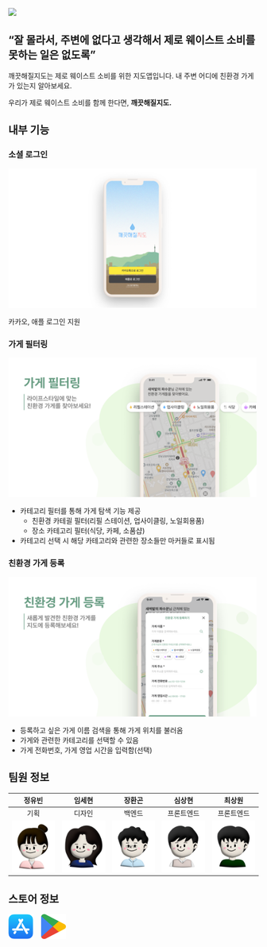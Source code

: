 ![](https://github.com/May-Be-Clean/May_Be_Clean_client/blob/main/assets/Group%20407.png)

## “잘 몰라서, 주변에 없다고 생각해서 제로 웨이스트 소비를 못하는 일은 없도록”

깨끗해질지도는 제로 웨이스트 소비를 위한 지도앱입니다. 내 주변 어디에 친환경 가게가 있는지 알아보세요.

우리가 제로 웨이스트 소비를 함께 한다면, **깨끗해질지도.**

## 내부 기능

### 소셜 로그인
<img src="https://github.com/May-Be-Clean/.github/blob/main/profile/%E1%84%85%E1%85%A9%E1%84%80%E1%85%B3%E1%84%8B%E1%85%B5%E1%86%AB.png" alt= “” width="500">

카카오, 애플 로그인 지원

### 가게 필터링
<img src="https://github.com/May-Be-Clean/.github/blob/main/profile/%E1%84%91%E1%85%B5%E1%86%AF%E1%84%90%E1%85%A5%E1%84%85%E1%85%B5%E1%86%BC.png" alt= “” width="500">

- 카테고리 필터를 통해 가게 탐색 기능 제공
  - 친환경 카테괼 필터(리필 스테이션, 업사이클링, 노일회용품)
  - 장소 카테고리 필터(식당, 카페, 소품샵)
- 카테고리 선택 시 해당 카테고리와 관련한 장소들만 마커들로 표시됨

### 친환경 가게 등록
<img src="https://github.com/May-Be-Clean/.github/blob/main/profile/%E1%84%80%E1%85%A1%E1%84%80%E1%85%A6%20%E1%84%83%E1%85%B3%E1%86%BC%E1%84%85%E1%85%A9%E1%86%A8.png" alt= “” width="500">

- 등록하고 싶은 가게 이름 검색을 통해 가게 위치를 불러옴
- 가게와 관련한 카테고리를 선택할 수 있음
- 가게 전화번호, 가게 영업 시간을 입력함(선택)

## 팀원 정보
|정유빈|임세현|장환곤|심상현|최상원|
|:---:|:---:|:---:|:---:|:---:|
|기획|디자인|백엔드|프론트엔드|프론트엔드|
|![](https://github.com/May-Be-Clean/.github/blob/main/profile/%E1%84%8B%E1%85%B2%E1%84%87%E1%85%B5%E1%86%AB.png)|![](https://github.com/May-Be-Clean/.github/blob/main/profile/%E1%84%89%E1%85%A6%E1%84%92%E1%85%A7%E1%86%AB.png)|![](https://github.com/May-Be-Clean/.github/blob/main/profile/%E1%84%92%E1%85%AA%E1%86%AB%E1%84%80%E1%85%A9%E1%86%AB.png)|![](https://github.com/May-Be-Clean/.github/blob/main/profile/%E1%84%89%E1%85%A1%E1%86%BC%E1%84%92%E1%85%A7%E1%86%AB.png)|![](https://github.com/May-Be-Clean/.github/blob/main/profile/%E1%84%89%E1%85%A1%E1%86%BC%E1%84%8B%E1%85%AF%E1%86%AB.png)|

## 스토어 정보
[<img src="https://github.com/May-Be-Clean/.github/blob/main/profile/%E1%84%8B%E1%85%A2%E1%86%B8%E1%84%89%E1%85%B3%E1%84%90%E1%85%A9%E1%84%8B%E1%85%A5.png" alt= “” width="50" height="50">](https://apps.apple.com/us/app/%EA%B9%A8%EB%81%97%ED%95%B4%EC%A7%88%EC%A7%80%EB%8F%84/id6449622294)&nbsp;&nbsp;&nbsp;&nbsp;[<img src="https://raw.githubusercontent.com/May-Be-Clean/.github/main/profile/Play_Store.webp" alt= “” width="50" height="50">](https://play.google.com/store/apps/details?id=com.may_be_clean.plant)


